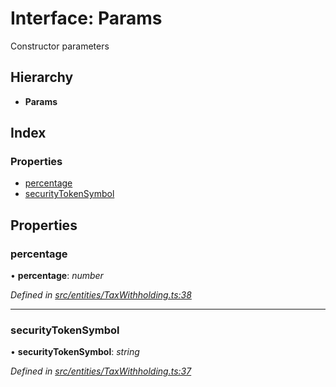 # Interface: Params

Constructor parameters

## Hierarchy

* **Params**

## Index

### Properties

* [percentage](entities.params-1.md#percentage)
* [securityTokenSymbol](entities.params-1.md#securitytokensymbol)

## Properties

###  percentage

• **percentage**: *number*

*Defined in [src/entities/TaxWithholding.ts:38](https://github.com/PolymathNetwork/polymath-sdk/blob/454d285/src/entities/TaxWithholding.ts#L38)*

___

###  securityTokenSymbol

• **securityTokenSymbol**: *string*

*Defined in [src/entities/TaxWithholding.ts:37](https://github.com/PolymathNetwork/polymath-sdk/blob/454d285/src/entities/TaxWithholding.ts#L37)*
